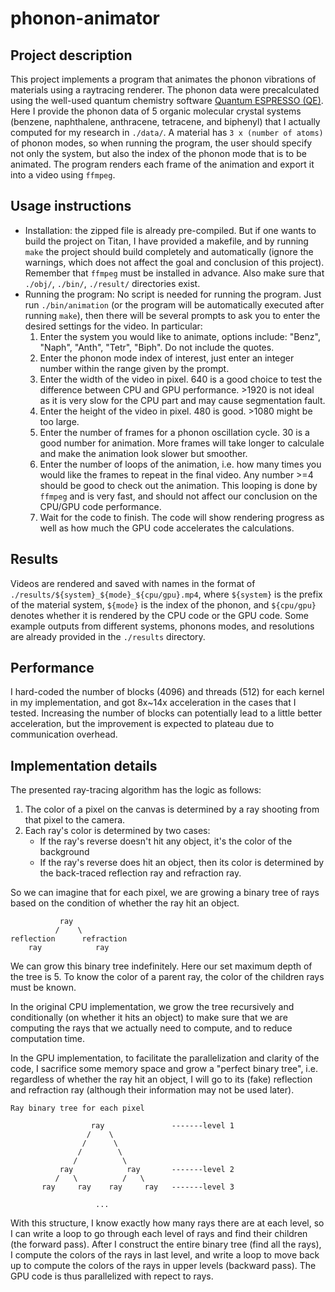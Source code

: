 # phonon-animator

## Project description

This project implements a program that animates the phonon vibrations of materials using a raytracing renderer. The phonon data were precalculated using the well-used quantum chemistry software [Quantum ESPRESSO (QE)](https://www.quantum-espresso.org). Here I provide the phonon data of 5 organic molecular crystal systems (benzene, naphthalene, anthracene, tetracene, and biphenyl) that I actually computed for my research in `./data/`. A material has `3 x (number of atoms)` of phonon modes, so when running the program, the user should specify not only the system, but also the index of the phonon mode that is to be animated. The program renders each frame of the animation and export it into a video using `ffmpeg`.

## Usage instructions

- Installation: the zipped file is already pre-compiled. But if one wants to build the project on Titan, I have provided a makefile, and by running `make` the project should build completely and automatically (ignore the warnings, which does not affect the goal and conclusion of this project). Remember that `ffmpeg` must be installed in advance. Also make sure that `./obj/`, `./bin/`, `./result/` directories exist.
- Running the program: No script is needed for running the program. Just run `./bin/animation` (or the program will be automatically executed after running `make`), then there will be several prompts to ask you to enter the desired settings for the video. In particular:
  1. Enter the system you would like to animate, options include: "Benz", "Naph", "Anth", "Tetr", "Biph". Do not include the quotes.
  2. Enter the phonon mode index of interest, just enter an integer number within the range given by the prompt.
  3. Enter the width of the video in pixel. 640 is a good choice to test the difference between CPU and GPU performance. >1920 is not ideal as it is very slow for the CPU part and may cause segmentation fault.
  4. Enter the height of the video in pixel. 480 is good. >1080 might be too large.
  5. Enter the number of frames for a phonon oscillation cycle. 30 is a good number for animation. More frames will take longer to calculale and make the animation look slower but smoother.
  6. Enter the number of loops of the animation, i.e. how many times you would like the frames to repeat in the final video. Any number >=4 should be good to check out the animation. This looping is done by `ffmpeg` and is very fast, and should not affect our conclusion on the CPU/GPU code performance.
  7. Wait for the code to finish. The code will show rendering progress as well as how much the GPU code accelerates the calculations.

## Results

Videos are rendered and saved with names in the format of `./results/${system}_${mode}_${cpu/gpu}.mp4`, where `${system}` is the prefix of the material system, `${mode}` is the index of the phonon, and `${cpu/gpu}` denotes whether it is rendered by the CPU code or the GPU code. Some example outputs from different systems, phonons modes, and resolutions are already provided in the `./results` directory.

## Performance

I hard-coded the number of blocks (4096) and threads (512) for each kernel in my implementation, and got 8x~14x acceleration in the cases that I tested. Increasing the number of blocks can potentially lead to a little better acceleration, but the improvement is expected to plateau due to communication overhead.

## Implementation details

The presented ray-tracing algorithm has the logic as follows:
1. The color of a pixel on the canvas is determined by a ray shooting from that pixel to the camera.
2. Each ray's color is determined by two cases:
    - If the ray's reverse doesn't hit any object, it's the color of the background
    - If the ray's reverse does hit an object, then its color is determined by the back-traced reflection ray and refraction ray.

So we can imagine that for each pixel, we are growing a binary tree of rays based on the condition of whether the ray hit an object.
```
           ray
          /    \
reflection      refraction
    ray            ray
```
We can grow this binary tree indefinitely. Here our set maximum depth of the tree is 5. To know the color of a parent ray, the color of the children rays must be known.

In the original CPU implementation, we grow the tree recursively and conditionally (on whether it hits an object) to make sure that we are computing the rays that we actually need to compute, and to reduce computation time.

In the GPU implementation, to facilitate the parallelization and clarity of the code, I sacrifice some memory space and grow a "perfect binary tree", i.e. regardless of whether the ray hit an object, I will go to its (fake) reflection and refraction ray (although their information may not be used later).

```
Ray binary tree for each pixel

                  ray               -------level 1
                 /    \
                /      \
               /        \
              /          \
           ray            ray       -------level 2
          /   \          /   \
       ray     ray    ray     ray   -------level 3

                   ...
```
With this structure, I know exactly how many rays there are at each level, so I can write a loop to go through each level of rays and find their children (the forward pass). After I construct the entire binary tree (find all the rays), I compute the colors of the rays in last level, and write a loop to move back up to compute the colors of the rays in upper levels (backward pass). The GPU code is thus parallelized with repect to rays.